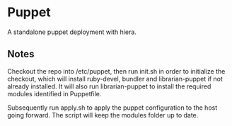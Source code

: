 Puppet
======

A standalone puppet deployment with hiera.

Notes
-----

Checkout the repo into /etc/puppet, then run init.sh in order to initialize the
checkout, which will install ruby-devel, bundler and librarian-puppet if not
already installed. It will also run librarian-puppet to install the required
modules identified in Puppetfile.

Subsequently run apply.sh to apply the puppet configuration to the host going
forward. The script will keep the modules folder up to date.


